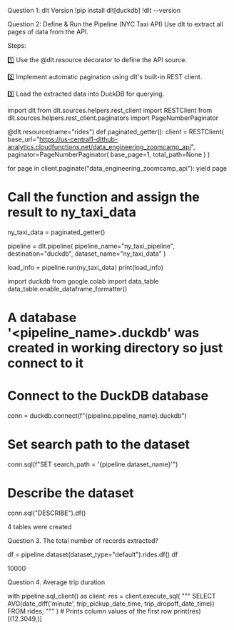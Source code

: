 Question 1: dlt Version
 !pip install dlt[duckdb]
 !dlt --version

 Question 2: Define & Run the Pipeline (NYC Taxi API)
Use dlt to extract all pages of data from the API.

Steps:

1️⃣ Use the @dlt.resource decorator to define the API source.

2️⃣ Implement automatic pagination using dlt's built-in REST client.

3️⃣ Load the extracted data into DuckDB for querying.

import dlt
from dlt.sources.helpers.rest_client import RESTClient
from dlt.sources.helpers.rest_client.paginators import PageNumberPaginator

@dlt.resource(name="rides") 
def paginated_getter():
  client = RESTClient(
      base_url="https://us-central1-dlthub-analytics.cloudfunctions.net/data_engineering_zoomcamp_api",
      paginator=PageNumberPaginator(
        base_page=1,
        total_path=None
    )
  )

  for page in client.paginate("data_engineering_zoomcamp_api"):
    yield page

# Call the function and assign the result to ny_taxi_data
ny_taxi_data = paginated_getter()


pipeline = dlt.pipeline(
    pipeline_name="ny_taxi_pipeline",
    destination="duckdb",
    dataset_name="ny_taxi_data"
)

load_info = pipeline.run(ny_taxi_data)
print(load_info)

import duckdb
from google.colab import data_table
data_table.enable_dataframe_formatter()

# A database '<pipeline_name>.duckdb' was created in working directory so just connect to it

# Connect to the DuckDB database
conn = duckdb.connect(f"{pipeline.pipeline_name}.duckdb")

# Set search path to the dataset
conn.sql(f"SET search_path = '{pipeline.dataset_name}'")

# Describe the dataset
conn.sql("DESCRIBE").df()

4 tables were created

Question 3. The total number of records extracted?

df = pipeline.dataset(dataset_type="default").rides.df()
df

10000


Question 4. Average trip duration

with pipeline.sql_client() as client:
    res = client.execute_sql(
            """
            SELECT
            AVG(date_diff('minute', trip_pickup_date_time, trip_dropoff_date_time))
            FROM rides;
            """
        )
    # Prints column values of the first row
    print(res)
[(12.3049,)]
